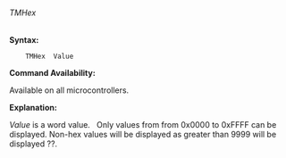 <div class="section">

<div class="titlepage">

<div>

<div>

###### <span id="tmhex"></span>TMHex

</div>

</div>

</div>

<span class="strong">**Syntax:**</span>

``` screen
    TMHex  Value
```

<span class="strong">**Command Availability:**</span>

Available on all microcontrollers.

<span class="strong">**Explanation:**</span>

<span class="emphasis">*Value*</span> is a word value.   Only values
from from 0x0000 to 0xFFFF can be displayed. Non-hex values will be
displayed as greater than 9999 will be displayed ??.

  
  
  
  

</div>
